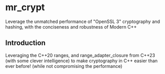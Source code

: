 # mr_crypt
Leverage the unmatched performance of "OpenSSL 3" cryptography and hashing, with the conciseness and robustness of Modern C++

## Introduction
Leveraging the C++20 ranges, and range_adapter_closure from C++23 (with some clever intelligence) to make cryptography in C++ easier than ever before! (while not compromising the performance)
